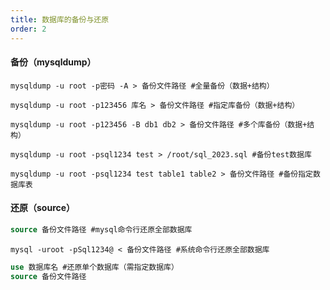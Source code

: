```yaml
---
title: 数据库的备份与还原
order: 2
---
```


#### 备份（mysqldump）

```shell
mysqldump -u root -p密码 -A > 备份文件路径 #全量备份（数据+结构）
```

```shell
mysqldump -u root -p123456 库名 > 备份文件路径 #指定库备份（数据+结构）
```

```shell
mysqldump -u root -p123456 -B db1 db2 > 备份文件路径 #多个库备份（数据+结构）
```

```shell
mysqldump -u root -psql1234 test > /root/sql_2023.sql #备份test数据库
```

```shell
mysqldump -u root -psql1234 test table1 table2 > 备份文件路径 #备份指定数据库表
```

#### 还原（source）

```sql
source 备份文件路径 #mysql命令行还原全部数据库
```

```shell
mysql -uroot -pSql1234@ < 备份文件路径 #系统命令行还原全部数据库
```

```sql
use 数据库名 #还原单个数据库（需指定数据库）
source 备份文件路径
```

